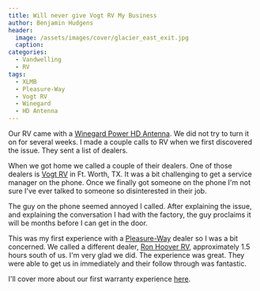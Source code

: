 ```yaml
---
title: Will never give Vogt RV My Business
author: Benjamin Hudgens
header:
  image: /assets/images/cover/glacier_east_exit.jpg
  caption:
categories:
  - Vandwelling
  - RV
tags:
  - XLMB
  - Pleasure-Way
  - Vogt RV
  - Winegard
  - HD Antenna
---
```


Our RV came with a [Winegard Power HD Antenna](https://www.amazon.com/Winegard-Automatic-RZ-8500-Ultra-HD-Amplified/dp/B00T36ONEG?th=1).  We did not try to turn it on for several weeks. I made a couple calls to RV when we first discovered the issue.  They sent a list of dealers.

When we got home we called a couple of their dealers.  One of those dealers is [Vogt RV](http://www.vogtrv.com/) in Ft. Worth, TX.  It was a bit challenging to get a service manager on the phone.  Once we finally got someone on the phone I'm not sure I've ever talked to someone so disinterested in their job.  

The guy on the phone seemed annoyed I called.  After explaining the issue, and explaining the conversation I had with the factory, the guy proclaims it will be months before I can get in the door.  

This was my first experience with a [Pleasure-Way](http://pleasureway.com/) dealer so I was a bit concerned.  We called a different dealer, [Ron Hoover RV](http://www.ronhooversanantonio.com/), approximately 1.5 hours south of us.  I'm very glad we did.  The experience was great.  They were able to get us in immediately and their follow through was fantastic.  

I'll cover more about our first warranty experience [here](http://chasingsixty.com/change%20me/Pleasure-Way-Warranty-Experience-1/).
